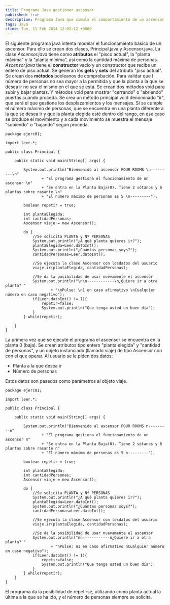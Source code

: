```yaml
---
title: Programa Java gestionar ascensor
published: true
description: Programa Java que simula el comportamiento de un ascensor para controlar las paradas, movimientos subida, bajada y número de personas
tags: Java
ctime: Tue, 11 Feb 2014 12:02:12 +0000
---
```


El siguiente programa java intenta modelar el funcionamiento básico de un ascensor. Para ello se crean dos clases, Principal.java y Ascensor.java. La clase _Ascensor.java_ tiene como **atributos** el "pisco actual", la "planta máxima" y la "planta mínima", así como la cantidad máxima de personas. _Ascensor.java_ tiene el **constructor** vacío y un constructor que recibe un entero de piso actual. Se generan los **gets** y **sets** del atributo "piso actual". Se crean dos **métodos** booleanos de comprobación. Para validar que l número de personas no sea mayor a la permitida y que la planta a la que se desea ir no sea el mismo en el que se está. Se crean dos métodos void para subir y bajar plantas. Y métodos void para mostrar "cerrando" o "abriendo" puertas cuando proceda. Se crea un método principal void denominado "ir", que será el que gestione los desplazamientos y los mensajes. Si se cumple el número máximo de personas, que se encuentra en una planta diferente a la que se desea ir y que la planta elegida esté dentro del rango, en ese caso se produce el movimiento y a cada movimiento se muestra el mensaje "subiendo" o "bajando" según proceda.

```
package ejerc01;

import leer.*;

public class Principal {

	public static void main(String[] args) {

		System.out.println("Bienvenido al ascensor FOUR ROOMS \n---------\n"
				+ "El programa gestiona el funcionamiento de un ascensor \n"
				+ "Se entra en la Planta Baja(0). Tiene 2 sótanos y 6 plantas sobre rasante \n"
				+ "El número máximo de personas es 5 \n---------");

		boolean repetir = true;

		int plantaElegida;
		int cantidadPersonas;
		Ascensor viaje = new Ascensor();

		do {
			//Se solicita PLANTA y Nº PERSONAS
			System.out.println("¿A qué planta quieres ir?");
			plantaElegida=Leer.datoInt();
			System.out.println("¿Cuántas personas soys?");
			cantidadPersonas=Leer.datoInt();

			//Se ejecuta la clase Ascensor con losdatos del usuario
			viaje.ir(plantaElegida, cantidadPersonas);

			//Se da la posibilidad de usar nuevamente el ascensor
			System.out.println("\n\n------------\n¿Quiere ir a otra planta? "
					+ "\nPulse: \n1 en caso afirmativo \nCualquier número en caso negativo");
			if(Leer.datoInt() != 1){
				repetir=false;
				System.out.println("Que tenga usted un buen día");
			}
		} while(repetir);

	}
}
```

La primera vez que se ejecute el programa el ascensor se encuentra en la planta 0 (baja). Se crean atributos tipo entero "planta elegida" y "cantidad de personas", y un objeto instanciado (llamado viaje) de tipo Ascensor con con el que operar. Al usuario se le piden dos datos:

*   Planta a la que desea ir
*   Número de personas

Estos datos son pasados como parámetros al objeto viaje.

```
package ejerc01;

import leer.*;

public class Principal {

	public static void main(String[] args) {

		System.out.println("Bienvenido al ascensor FOUR ROOMS n---------n"
				+ "El programa gestiona el funcionamiento de un ascensor n"
				+ "Se entra en la Planta Baja(0). Tiene 2 sótanos y 6 plantas sobre rasante n"
				+ "El número máximo de personas es 5 n---------");

		boolean repetir = true;

		int plantaElegida;
		int cantidadPersonas;
		Ascensor viaje = new Ascensor();

		do {
			//Se solicita PLANTA y Nº PERSONAS
			System.out.println("¿A qué planta quieres ir?");
			plantaElegida=Leer.datoInt();
			System.out.println("¿Cuántas personas soys?");
			cantidadPersonas=Leer.datoInt();

			//Se ejecuta la clase Ascensor con losdatos del usuario
			viaje.ir(plantaElegida, cantidadPersonas);

			//Se da la posibilidad de usar nuevamente el ascensor
			System.out.println("nn------------n¿Quiere ir a otra planta? "
					+ "nPulse: n1 en caso afirmativo nCualquier número en caso negativo");
			if(Leer.datoInt() != 1){
				repetir=false;
				System.out.println("Que tenga usted un buen día");
			}
		} while(repetir);
	}
}
```

El programa da la posibilidad de repetirse, utilizando como planta actual la última a la que se ha ido, y el número de personas siempre se solicita.